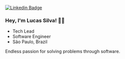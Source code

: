 
[![Linkedin Badge](https://img.shields.io/badge/-LinkedIn-blue?style=flat&logo=Linkedin&logoColor=white&link=https://)](https://www.linkedin.com/in/lucassilvahub/)

### Hey, I'm Lucas Silva! 👋🏽

- Tech Lead
- Software Engineer
- São Paulo, Brazil

Endless passion for solving problems through software.

